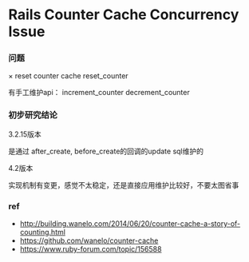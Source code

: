 # Rails Counter Cache Concurrency Issue

### 问题

× reset counter cache
reset_counter

有手工维护api：
increment_counter
decrement_counter

### 初步研究结论

 3.2.15版本

  是通过 after_create, before_create的回调的update sql维护的

 4.2版本
  
  实现机制有变更，感觉不太稳定，还是直接应用维护比较好，不要太图省事

### ref

* http://building.wanelo.com/2014/06/20/counter-cache-a-story-of-counting.html
* https://github.com/wanelo/counter-cache
* https://www.ruby-forum.com/topic/156588
